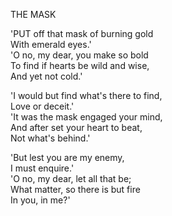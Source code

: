 THE MASK  
  
'PUT off that mask of burning gold  
With emerald eyes.'  
'O no, my dear, you make so bold  
To find if hearts be wild and wise,  
And yet not cold.'  
  
'I would but find what's there to find,  
Love or deceit.'  
'It was the mask engaged your mind,  
And after set your heart to beat,  
Not what's behind.'  
  
'But lest you are my enemy,  
I must enquire.'  
'O no, my dear, let all that be;  
What matter, so there is but fire  
In you, in me?'  
